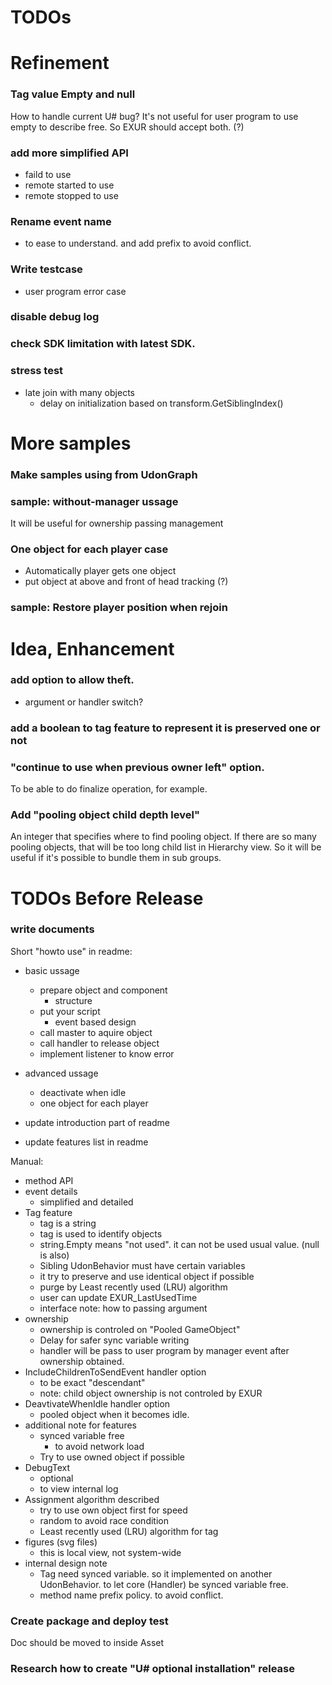 # TODOs

Refinement
============================================================

### Tag value Empty and null
How to handle current U# bug?
It's not useful for user program to use empty to describe free.
So EXUR should accept both. (?)

### add more simplified API
* faild to use
* remote started to use
* remote stopped to use

### Rename event name
* to ease to understand. and add prefix to avoid conflict.

### Write testcase
* user program error case

### disable debug log

### check SDK limitation with latest SDK.

### stress test
* late join with many objects
    * delay on initialization based on transform.GetSiblingIndex()


More samples
============================================================

### Make samples using from UdonGraph 

### sample: without-manager ussage
It will be useful for ownership passing management

### One object for each player case
* Automatically player gets one object
* put object at above and front of head tracking (?)

### sample: Restore player position when rejoin


Idea, Enhancement
============================================================

### add option to allow theft.
* argument or handler switch?

### add a boolean to tag feature to represent it is preserved one or not

### "continue to use when previous owner left" option.
To be able to do finalize operation, for example. 


### Add "pooling object child depth level"

An integer that specifies where to find pooling object.
If there are so many pooling objects, that will be too long child list in Hierarchy view.
So it will be useful if it's possible to bundle them in sub groups.



TODOs Before Release
============================================================

### write documents

Short "howto use" in readme:

* basic ussage
    * prepare object and component
        * structure
    * put your script
        * event based design
    * call master to aquire object
    * call handler to release object
    * implement listener to know error
* advanced ussage
    * deactivate when idle
    * one object for each player

* update introduction part of readme
* update features list in readme


Manual:

* method API
* event details
    * simplified and detailed
* Tag feature
    * tag is a string
    * tag is used to identify objects
    * string.Empty means "not used". it can not be used usual value. (null is also)
    * Sibling UdonBehavior must have certain variables
    * it try to preserve and use identical object if possible 
    * purge by Least recently used (LRU) algorithm
    * user can update EXUR_LastUsedTime
    * interface note: how to passing argument
* ownership
    * ownership is controled on "Pooled GameObject"
    * Delay for safer sync variable writing
    * handler will be pass to user program by manager event after ownership obtained.
* IncludeChildrenToSendEvent handler option
    * to be exact "descendant"
    * note: child object ownership is not controled by EXUR
* DeavtivateWhenIdle handler option
    * pooled object when it becomes idle.
* additional note for features
    * synced variable free
        * to avoid network load
    * Try to use owned object if possible
* DebugText
    * optional
    * to view internal log
* Assignment algorithm described
    * try to use own object first for speed
    * random to avoid race condition
    * Least recently used (LRU) algorithm for tag
* figures (svg files)
    * this is local view, not system-wide
* internal design note
    * Tag need synced variable. so it implemented on another UdonBehavior.
    to let core (Handler) be synced variable free.
    * method name prefix policy.
    to avoid conflict.


### Create package and deploy test
Doc should be moved to inside Asset

### Research how to create "U# optional installation" release
